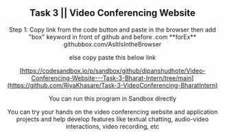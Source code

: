 <div align="center">
  
  <br />
  <h2 align="center">Task 3 || Video Conferencing Website </h2>
Step 1: Copy link from the code button and paste in the browser then add "box" keyword in front of github and before .com 
**forEx** githubbox.com/AsItIsIntheBrowser

else 
copy paste this below link

[https://codesandbox.io/p/sandbox/github/dipanshudhote/Video-Conferencing-Website---Task-3-Bharat-Intern/tree/main](https://github.com/RiyaKhasare/Task-3-VideoConferencing-BharatIntern)


You can run this program in Sandbox directly

You can try your hands on the video conferencing website
and application projects and help develop features like
textual chatting, audio-video interactions, video recording, etc
</div>
